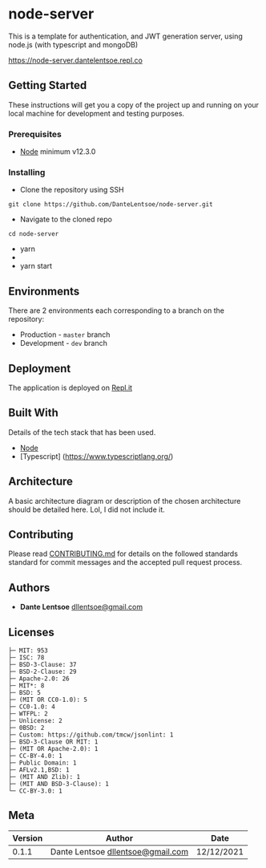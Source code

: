 # node-server
This is a template for authentication, and JWT generation server, using node.js (with typescript and mongoDB)


https://node-server.dantelentsoe.repl.co


## Getting Started

These instructions will get you a copy of the project up and running on your local machine for development and testing purposes.

### Prerequisites

- [Node](https://nodejs.org/en/) minimum v12.3.0


### Installing

- Clone the repository using SSH

```
git clone https://github.com/DanteLentsoe/node-server.git
```

- Navigate to the cloned repo

```
cd node-server
```

- yarn
- 
- yarn start 


## Environments

There are 2 environments each corresponding to a branch on the repository:

- Production - `master` branch
- Development - `dev` branch


## Deployment

The application is deployed on [Repl.it](```https://.repl.it```)

## Built With

Details of the tech stack that has been used.

- [Node](https://nodejs.org/en/) 
- [Typescript] (https://www.typescriptlang.org/)

## Architecture

A basic architecture diagram or description of the chosen architecture should be detailed here. Lol, I did not include it.

## Contributing

Please read [CONTRIBUTING.md](https://gist.github.com/DanteLentsoe/Help-an-en-eye-gee-gee-ay) for details on the followed standards standard for commit messages and the accepted pull request process.

## Authors

- **Dante Lentsoe** <dllentsoe@gmail.com>

## Licenses


```
├─ MIT: 953
├─ ISC: 78
├─ BSD-3-Clause: 37
├─ BSD-2-Clause: 29
├─ Apache-2.0: 26
├─ MIT*: 8
├─ BSD: 5
├─ (MIT OR CC0-1.0): 5
├─ CC0-1.0: 4
├─ WTFPL: 2
├─ Unlicense: 2
├─ 0BSD: 2
├─ Custom: https://github.com/tmcw/jsonlint: 1
├─ BSD-3-Clause OR MIT: 1
├─ (MIT OR Apache-2.0): 1
├─ CC-BY-4.0: 1
├─ Public Domain: 1
├─ AFLv2.1,BSD: 1
├─ (MIT AND Zlib): 1
├─ (MIT AND BSD-3-Clause): 1
└─ CC-BY-3.0: 1
```


## Meta

| Version | Author                              | Date       |
| ------- | ----------------------------------- | ---------- |
| 0.1.1   | Dante Lentsoe <dllentsoe@gmail.com> | 12/12/2021 |

